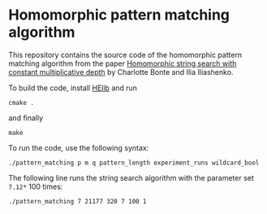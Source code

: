 # Homomorphic pattern matching algorithm

This repository contains the source code of the homomorphic pattern matching algorithm from the paper [Homomorphic string search with constant multiplicative depth](https://eprint.iacr.org/2020/931) by Charlotte Bonte and Ilia Iliashenko.

To build the code, install [HElib](https://github.com/homenc/HElib) and run 

    cmake .

and finally

    make

To run the code, use the following syntax:
  
    ./pattern_matching p m q pattern_length experiment_runs wildcard_bool

The following line runs the string search algorithm with the parameter set `7.12*` 100 times:
  
    ./pattern_matching 7 21177 320 7 100 1
